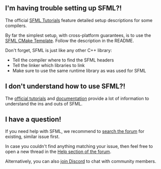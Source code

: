## I'm having trouble setting up SFML?!

The official [SFML Tutorials](https://www.sfml-dev.org/tutorials/latest/#getting-started) feature detailed setup descriptions for some compilers.

By far the simplest setup, with cross-platform guarantees, is to use the [SFML CMake Template](https://github.com/SFML/cmake-sfml-project).
Follow the description in the README.

Don't forget, SFML is just like any other C++ library:

-   Tell the compiler where to find the SFML headers
-   Tell the linker which libraries to link
-   Make sure to use the same runtime library as was used for SFML

## I don't understand how to use SFML?!

The [official tutorials](https://www.sfml-dev.org/tutorials/latest/) and [documentation](https://www.sfml-dev.org/documentation/latest/) provide a lot of information to understand the ins and outs of SFML.

## I have a question!

If you need help with SFML, we recommend to [search the forum](https://www.google.com/search?q=site%3Ahttps%3A%2F%2Fen.sfml-dev.org) for existing, similar issue first.

In case you couldn't find anything matching your issue, then feel free to open a new thread in the [Help section of the forum](https://en.sfml-dev.org/forums/index.php#c3).

Alternatively, you can also [join Discord](https://discord.gg/nr4X7Fh) to chat with community members.
